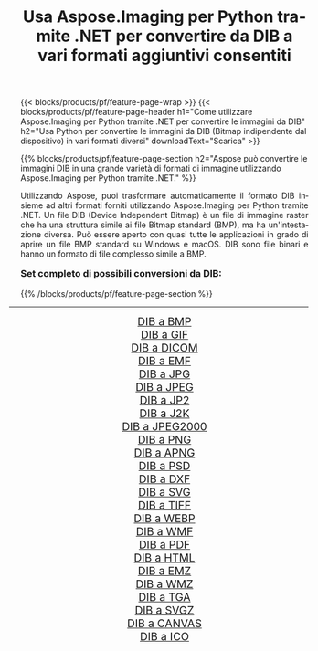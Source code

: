 ﻿---
title: Usa Aspose.Imaging per Python tramite .NET per convertire da DIB a vari formati aggiuntivi consentiti 
weight: 3920
url: /it/python-net/conversion/from/dib/ 
lang: it
langdirlevel: 2
locales: zh-hans,ja,it,ru,de,es,fr,nl,id,lt,pl,pt,vi,tr,ko,zh-hant,ar,hi,th,sv,cs,uk,he
description: Puoi trasformare rapidamente da DIB(Bitmap indipendente dal dispositivo) in vari formati utilizzando Aspose.Imaging per Python tramite .NET.
---

{{< blocks/products/pf/feature-page-wrap >}}
{{< blocks/products/pf/feature-page-header h1="Come utilizzare Aspose.Imaging per Python tramite .NET per convertire le immagini da DIB" h2="Usa Python per convertire le immagini da DIB (Bitmap indipendente dal dispositivo) in vari formati diversi" downloadText="Scarica" >}}


{{% blocks/products/pf/feature-page-section  h2="Aspose può convertire le immagini DIB in una grande varietà di formati di immagine utilizzando Aspose.Imaging per Python tramite .NET." %}}
<p align=justify>Utilizzando Aspose, puoi trasformare automaticamente il formato DIB insieme ad altri formati forniti utilizzando Aspose.Imaging per Python tramite .NET. Un file DIB (Device Independent Bitmap) è un file di immagine raster che ha una struttura simile ai file Bitmap standard (BMP), ma ha un'intestazione diversa. Può essere aperto con quasi tutte le applicazioni in grado di aprire un file BMP standard su Windows e macOS. DIB sono file binari e hanno un formato di file complesso simile a BMP.</p>
<h3 style="margin-top:16px;">
Set completo di possibili conversioni da DIB:
</h3>
{{% /blocks/products/pf/feature-page-section %}}
<div class="container-fluid productfamilypage bg-gray">
    <div class="convertypes bg-gray agp-content section">
        <div class="container">
		<hr style="margin-left:-20px;"/>
		<div class="row other-converters" style="gap: 10px;font-size: 19px;text-align:center;">
		    <div class='col-md-3 other-converter remove-lp remove-rp'><a href="/imaging/it/python-net/conversion/dib-to-bmp/" style="padding:15px;">DIB a BMP</a></div><div class='col-md-3 other-converter remove-lp remove-rp'><a href="/imaging/it/python-net/conversion/dib-to-gif/" style="padding:15px;">DIB a GIF</a></div><div class='col-md-3 other-converter remove-lp remove-rp'><a href="/imaging/it/python-net/conversion/dib-to-dicom/" style="padding:15px;">DIB a DICOM</a></div><div class='col-md-3 other-converter remove-lp remove-rp'><a href="/imaging/it/python-net/conversion/dib-to-emf/" style="padding:15px;">DIB a EMF</a></div><div class='col-md-3 other-converter remove-lp remove-rp'><a href="/imaging/it/python-net/conversion/dib-to-jpg/" style="padding:15px;">DIB a JPG</a></div><div class='col-md-3 other-converter remove-lp remove-rp'><a href="/imaging/it/python-net/conversion/dib-to-jpeg/" style="padding:15px;">DIB a JPEG</a></div><div class='col-md-3 other-converter remove-lp remove-rp'><a href="/imaging/it/python-net/conversion/dib-to-jp2/" style="padding:15px;">DIB a JP2</a></div><div class='col-md-3 other-converter remove-lp remove-rp'><a href="/imaging/it/python-net/conversion/dib-to-j2k/" style="padding:15px;">DIB a J2K</a></div><div class='col-md-3 other-converter remove-lp remove-rp'><a href="/imaging/it/python-net/conversion/dib-to-jpeg2000/" style="padding:15px;">DIB a JPEG2000</a></div><div class='col-md-3 other-converter remove-lp remove-rp'><a href="/imaging/it/python-net/conversion/dib-to-png/" style="padding:15px;">DIB a PNG</a></div><div class='col-md-3 other-converter remove-lp remove-rp'><a href="/imaging/it/python-net/conversion/dib-to-apng/" style="padding:15px;">DIB a APNG</a></div><div class='col-md-3 other-converter remove-lp remove-rp'><a href="/imaging/it/python-net/conversion/dib-to-psd/" style="padding:15px;">DIB a PSD</a></div><div class='col-md-3 other-converter remove-lp remove-rp'><a href="/imaging/it/python-net/conversion/dib-to-dxf/" style="padding:15px;">DIB a DXF</a></div><div class='col-md-3 other-converter remove-lp remove-rp'><a href="/imaging/it/python-net/conversion/dib-to-svg/" style="padding:15px;">DIB a SVG</a></div><div class='col-md-3 other-converter remove-lp remove-rp'><a href="/imaging/it/python-net/conversion/dib-to-tiff/" style="padding:15px;">DIB a TIFF</a></div><div class='col-md-3 other-converter remove-lp remove-rp'><a href="/imaging/it/python-net/conversion/dib-to-webp/" style="padding:15px;">DIB a WEBP</a></div><div class='col-md-3 other-converter remove-lp remove-rp'><a href="/imaging/it/python-net/conversion/dib-to-wmf/" style="padding:15px;">DIB a WMF</a></div><div class='col-md-3 other-converter remove-lp remove-rp'><a href="/imaging/it/python-net/conversion/dib-to-pdf/" style="padding:15px;">DIB a PDF</a></div><div class='col-md-3 other-converter remove-lp remove-rp'><a href="/imaging/it/python-net/conversion/dib-to-html/" style="padding:15px;">DIB a HTML</a></div><div class='col-md-3 other-converter remove-lp remove-rp'><a href="/imaging/it/python-net/conversion/dib-to-emz/" style="padding:15px;">DIB a EMZ</a></div><div class='col-md-3 other-converter remove-lp remove-rp'><a href="/imaging/it/python-net/conversion/dib-to-wmz/" style="padding:15px;">DIB a WMZ</a></div><div class='col-md-3 other-converter remove-lp remove-rp'><a href="/imaging/it/python-net/conversion/dib-to-tga/" style="padding:15px;">DIB a TGA</a></div><div class='col-md-3 other-converter remove-lp remove-rp'><a href="/imaging/it/python-net/conversion/dib-to-svgz/" style="padding:15px;">DIB a SVGZ</a></div><div class='col-md-3 other-converter remove-lp remove-rp'><a href="/imaging/it/python-net/conversion/dib-to-canvas/" style="padding:15px;">DIB a CANVAS</a></div><div class='col-md-3 other-converter remove-lp remove-rp'><a href="/imaging/it/python-net/conversion/dib-to-ico/" style="padding:15px;">DIB a ICO</a></div>
                </div>
        </div>
    </div>
</div>
<br/>

